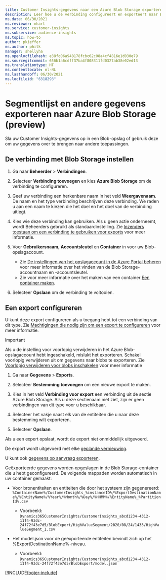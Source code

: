 ```yaml
---
title: Customer Insights-gegevens naar een Azure Blob Storage exporteren
description: Leer hoe u de verbinding configureert en exporteert naar Blob-opslag.
ms.date: 06/30/2021
ms.reviewer: mhart
ms.service: customer-insights
ms.subservice: audience-insights
ms.topic: how-to
author: pkieffer
ms.author: philk
manager: shellyha
ms.openlocfilehash: e38fc06a948178fcbc62c08a4cf4816e1d030e79
ms.sourcegitcommit: 656b1a6cdff37ba4f808311fd0327ab38e02ed13
ms.translationtype: HT
ms.contentlocale: nl-NL
ms.lasthandoff: 06/30/2021
ms.locfileid: "6318293"
---
```

# <a name="export-segment-list-and-other-data-to-azure-blob-storage-preview"></a>Segmentlijst en andere gegevens exporteren naar Azure Blob Storage (preview)

Sla uw Customer Insights-gegevens op in een Blob-opslag of gebruik deze om uw gegevens over te brengen naar andere toepassingen.

## <a name="set-up-the-connection-to-blob-storage"></a>De verbinding met Blob Storage instellen

1. Ga naar **Beheerder** > **Verbindingen**.

1. Selecteer **Verbinding toevoegen** en kies **Azure Blob Storage** om de verbinding te configureren.

1. Geef uw verbinding een herkenbare naam in het veld **Weergavenaam**. De naam en het type verbinding beschrijven deze verbinding. We raden u aan een naam te kiezen die het doel en het doel van de verbinding uitlegt.

1. Kies wie deze verbinding kan gebruiken. Als u geen actie onderneemt, wordt Beheerders gebruikt als standaardinstelling. Zie [Inzenders toestaan om een verbinding te gebruiken voor exports](connections.md#allow-contributors-to-use-a-connection-for-exports) voor meer informatie.

1. Voer **Gebruikersnaam**, **Accountsleutel** en **Container** in voor uw Blob-opslagaccount.
    - Zie [De instellingen van het opslagaccount in de Azure Portal beheren](/azure/storage/common/storage-account-manage) voor meer informatie over het vinden van de Blob Storage-accountnaam en -accountsleutel.
    - Zie voor meer informatie over het maken van een container [Een container maken](/azure/storage/blobs/storage-quickstart-blobs-portal#create-a-container).

1. Selecteer **Opslaan** om de verbinding te voltooien. 

## <a name="configure-an-export"></a>Een export configureren

U kunt deze export configureren als u toegang hebt tot een verbinding van dit type. Zie [Machtigingen die nodig zijn om een export te configureren](export-destinations.md#set-up-a-new-export) voor meer informatie.

> [!IMPORTANT]
> Als u de instelling voor voorlopig verwijderen in het Azure Blob-opslagaccount hebt ingeschakeld, mislukt het exporteren. Schakel voorlopig verwijderen uit om gegevens naar blobs te exporteren. Zie [Voorlopig verwijderen voor blobs inschakelen](/azure/storage/blobs/soft-delete-blob-enable.md) voor meer informatie

1. Ga naar **Gegevens** > **Exports**.

1. Selecteer **Bestemming toevoegen** om een nieuwe export te maken.

1. Kies in het veld **Verbinding voor export** een verbinding uit de sectie Azure Blob Storage. Als u deze sectienaam niet ziet, zijn er geen verbindingen van dit type voor u beschikbaar.

1. Selecteer het vakje naast elk van de entiteiten die u naar deze bestemming wilt exporteren.

1. Selecteer **Opslaan**.

Als u een export opslaat, wordt de export niet onmiddellijk uitgevoerd.

De export wordt uitgevoerd met elke [geplande vernieuwing](system.md#schedule-tab).     

U kunt ook [gegevens op aanvraag exporteren](export-destinations.md#run-exports-on-demand). 

Geëxporteerde gegevens worden opgeslagen in de Blob Storage-container die u hebt geconfigureerd. De volgende mappaden worden automatisch in uw container gemaakt:

- Voor bronentiteiten en entiteiten die door het systeem zijn gegenereerd:   
  `%ContainerName%/CustomerInsights_%instanceID%/%ExportDestinationName%/%EntityName%/%Year%/%Month%/%Day%/%HHMM%/%EntityName%_%PartitionId%.csv`  
  - Voorbeeld: `Dynamics365CustomerInsights/CustomerInsights_abcd1234-4312-11f4-93dc-24f72f43e7d5/BlobExport/HighValueSegment/2020/08/24/1433/HighValueSegment_1.csv`
 
- Het model.json voor de geëxporteerde entiteiten bevindt zich op het %ExportDestinationName%-niveau.  
  - Voorbeeld: `Dynamics365CustomerInsights/CustomerInsights_abcd1234-4312-11f4-93dc-24f72f43e7d5/BlobExport/model.json`

[!INCLUDE[footer-include](../includes/footer-banner.md)]

